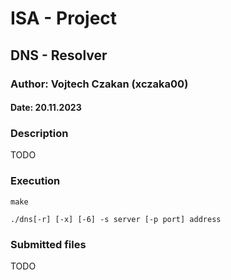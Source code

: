 # ISA - Project
## DNS - Resolver
### Author: Vojtech Czakan (xczaka00)
#### Date: 20.11.2023

### Description
TODO

### Execution
`make`

`./dns[-r] [-x] [-6] -s server [-p port] address`

### Submitted files
TODO